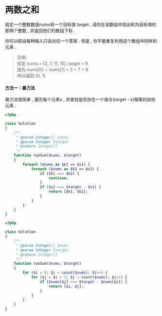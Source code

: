 # 两数之和

给定一个整数数组nums和一个目标值 target , 请你在该数组中找出和为目标值的那两个整数 , 并返回他们的数组下标 .

你可以假设每种输入只会对应一个答案 . 但是 , 你不能重复利用这个数组中同样的元素 .

> 示例:  
> 给定 nums = \[2, 7, 11, 15\], target = 9  
> 因为 nums\[0\] + nums\[1\] = 2 + 7 = 9  
> 所以返回 \[0, 1\]

#### 方法一：暴力法

暴力法很简单 , 遍历每个元素x , 并查找是否存在一个值与\(target - x\)相等的目标元素 .

```php
<?php

class Solution
{
    /**
     * @param Integer[] $nums
     * @param Integer $target
     * @return Integer[]
     */
    function twoSum($nums, $target)
    {
        foreach ($nums as $k1 => $v1) {
            foreach ($nums as $k2 => $v2) {
                if ($k1 === $k2) {
                    continue;
                }
                if ($v2 === $target - $v1) {
                    return [$k1, $k2];
                }
            }
        }
    }
}
```

```php
<?php

class Solution
{
    /**
     * @param Integer[] $nums
     * @param Integer $target
     * @return Integer[]
     */
    function twoSum($nums, $target)
    {
        for ($i = 0; $i < count($nums); $i++) {
            for ($j = $i + 1; $j < count($nums); $j++) {
                if ($nums[$j] === $target - $nums[$i]) {
                    return [$i, $j];
                }
            }
        }
    }
}
```



